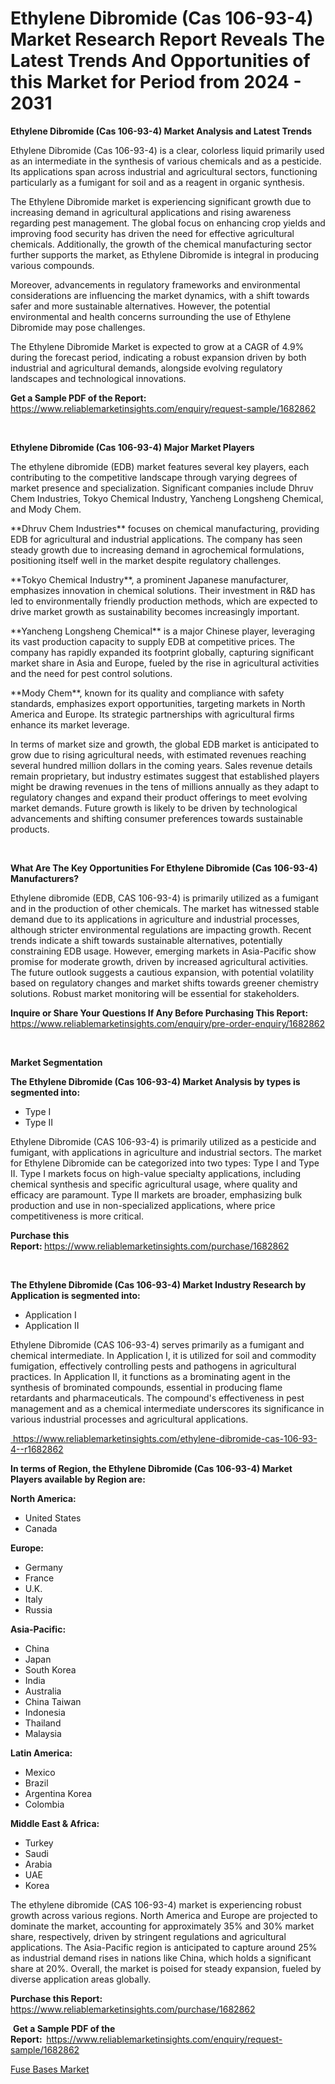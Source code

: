<p><h1>Ethylene Dibromide (Cas 106-93-4) Market Research Report Reveals The Latest Trends And Opportunities of this Market for Period from 2024 - 2031</h1></p><p><strong>Ethylene Dibromide (Cas 106-93-4) Market Analysis and Latest Trends</strong></p>
<p><p>Ethylene Dibromide (Cas 106-93-4) is a clear, colorless liquid primarily used as an intermediate in the synthesis of various chemicals and as a pesticide. Its applications span across industrial and agricultural sectors, functioning particularly as a fumigant for soil and as a reagent in organic synthesis.</p><p>The Ethylene Dibromide market is experiencing significant growth due to increasing demand in agricultural applications and rising awareness regarding pest management. The global focus on enhancing crop yields and improving food security has driven the need for effective agricultural chemicals. Additionally, the growth of the chemical manufacturing sector further supports the market, as Ethylene Dibromide is integral in producing various compounds.</p><p>Moreover, advancements in regulatory frameworks and environmental considerations are influencing the market dynamics, with a shift towards safer and more sustainable alternatives. However, the potential environmental and health concerns surrounding the use of Ethylene Dibromide may pose challenges.</p><p>The Ethylene Dibromide Market is expected to grow at a CAGR of 4.9% during the forecast period, indicating a robust expansion driven by both industrial and agricultural demands, alongside evolving regulatory landscapes and technological innovations.</p></p>
<p><strong>Get a Sample PDF of the Report:&nbsp;</strong> <a href="https://www.reliablemarketinsights.com/enquiry/request-sample/1682862?utm_campaign=1938&utm_medium=2&utm_source=Github&utm_content=ia&utm_term=30122024&utm_id=ethylene-dibromide-cas-106-93-4">https://www.reliablemarketinsights.com/enquiry/request-sample/1682862</a></p>
<p>&nbsp;</p>
<p><strong>Ethylene Dibromide (Cas 106-93-4) Major Market Players</strong></p>
<p><p>The ethylene dibromide (EDB) market features several key players, each contributing to the competitive landscape through varying degrees of market presence and specialization. Significant companies include Dhruv Chem Industries, Tokyo Chemical Industry, Yancheng Longsheng Chemical, and Mody Chem.</p><p>**Dhruv Chem Industries** focuses on chemical manufacturing, providing EDB for agricultural and industrial applications. The company has seen steady growth due to increasing demand in agrochemical formulations, positioning itself well in the market despite regulatory challenges.</p><p>**Tokyo Chemical Industry**, a prominent Japanese manufacturer, emphasizes innovation in chemical solutions. Their investment in R&D has led to environmentally friendly production methods, which are expected to drive market growth as sustainability becomes increasingly important.</p><p>**Yancheng Longsheng Chemical** is a major Chinese player, leveraging its vast production capacity to supply EDB at competitive prices. The company has rapidly expanded its footprint globally, capturing significant market share in Asia and Europe, fueled by the rise in agricultural activities and the need for pest control solutions.</p><p>**Mody Chem**, known for its quality and compliance with safety standards, emphasizes export opportunities, targeting markets in North America and Europe. Its strategic partnerships with agricultural firms enhance its market leverage.</p><p>In terms of market size and growth, the global EDB market is anticipated to grow due to rising agricultural needs, with estimated revenues reaching several hundred million dollars in the coming years. Sales revenue details remain proprietary, but industry estimates suggest that established players might be drawing revenues in the tens of millions annually as they adapt to regulatory changes and expand their product offerings to meet evolving market demands. Future growth is likely to be driven by technological advancements and shifting consumer preferences towards sustainable products.</p></p>
<p>&nbsp;</p>
<p><strong>What Are The Key Opportunities For Ethylene Dibromide (Cas 106-93-4) Manufacturers?</strong></p>
<p><p>Ethylene dibromide (EDB, CAS 106-93-4) is primarily utilized as a fumigant and in the production of other chemicals. The market has witnessed stable demand due to its applications in agriculture and industrial processes, although stricter environmental regulations are impacting growth. Recent trends indicate a shift towards sustainable alternatives, potentially constraining EDB usage. However, emerging markets in Asia-Pacific show promise for moderate growth, driven by increased agricultural activities. The future outlook suggests a cautious expansion, with potential volatility based on regulatory changes and market shifts towards greener chemistry solutions. Robust market monitoring will be essential for stakeholders.</p></p>
<p><strong>Inquire or Share Your Questions If Any Before Purchasing This Report:</strong> <a href="https://www.reliablemarketinsights.com/enquiry/pre-order-enquiry/1682862?utm_campaign=1938&utm_medium=2&utm_source=Github&utm_content=ia&utm_term=30122024&utm_id=ethylene-dibromide-cas-106-93-4">https://www.reliablemarketinsights.com/enquiry/pre-order-enquiry/1682862</a></p>
<p>&nbsp;</p>
<p><strong>Market Segmentation</strong></p>
<p><strong>The Ethylene Dibromide (Cas 106-93-4) Market Analysis by types is segmented into:</strong></p>
<p><ul><li>Type I</li><li>Type II</li></ul></p>
<p><p>Ethylene Dibromide (CAS 106-93-4) is primarily utilized as a pesticide and fumigant, with applications in agriculture and industrial sectors. The market for Ethylene Dibromide can be categorized into two types: Type I and Type II. Type I markets focus on high-value specialty applications, including chemical synthesis and specific agricultural usage, where quality and efficacy are paramount. Type II markets are broader, emphasizing bulk production and use in non-specialized applications, where price competitiveness is more critical.</p></p>
<p><strong>Purchase this Report:&nbsp;</strong><a href="https://www.reliablemarketinsights.com/purchase/1682862?utm_campaign=1938&utm_medium=2&utm_source=Github&utm_content=ia&utm_term=30122024&utm_id=ethylene-dibromide-cas-106-93-4">https://www.reliablemarketinsights.com/purchase/1682862</a></p>
<p>&nbsp;</p>
<p><strong>The Ethylene Dibromide (Cas 106-93-4) Market Industry Research by Application is segmented into:</strong></p>
<p><ul><li>Application I</li><li>Application II</li></ul></p>
<p><p>Ethylene Dibromide (CAS 106-93-4) serves primarily as a fumigant and chemical intermediate. In Application I, it is utilized for soil and commodity fumigation, effectively controlling pests and pathogens in agricultural practices. In Application II, it functions as a brominating agent in the synthesis of brominated compounds, essential in producing flame retardants and pharmaceuticals. The compound's effectiveness in pest management and as a chemical intermediate underscores its significance in various industrial processes and agricultural applications.</p></p>
<p><a href="https://www.reliablemarketinsights.com/ethylene-dibromide-cas-106-93-4--r1682862?utm_campaign=1938&utm_medium=2&utm_source=Github&utm_content=ia&utm_term=30122024&utm_id=ethylene-dibromide-cas-106-93-4">&nbsp;https://www.reliablemarketinsights.com/ethylene-dibromide-cas-106-93-4--r1682862</a></p>
<p><strong>In terms of Region, the Ethylene Dibromide (Cas 106-93-4) Market Players available by Region are:</strong></p>
<p>
    <p> <strong> North America: </strong>
        <ul>
            <li>United States</li>
            <li>Canada</li>
        </ul>
        </p> 
    <p> <strong> Europe: </strong>
        <ul>
            <li>Germany</li>
            <li>France</li>
            <li>U.K.</li>
            <li>Italy</li>
            <li>Russia</li>
        </ul>
        </p> 
    <p> <strong> Asia-Pacific: </strong>
        <ul>
            <li>China</li>
            <li>Japan</li>
            <li>South Korea</li>
            <li>India</li>
            <li>Australia</li>
            <li>China Taiwan</li>
            <li>Indonesia</li>
            <li>Thailand</li>
            <li>Malaysia</li>
        </ul>
        </p> 
    <p> <strong> Latin America: </strong>
        <ul>
            <li>Mexico</li>
            <li>Brazil</li>
            <li>Argentina Korea</li>
            <li>Colombia</li>
        </ul>
        </p> 
    <p> <strong> Middle East & Africa: </strong>
        <ul>
            <li>Turkey</li>
            <li>Saudi</li>
            <li>Arabia</li>
            <li>UAE</li>
            <li>Korea</li>
        </ul>
    </p>
    </p>
<p><p>The ethylene dibromide (CAS 106-93-4) market is experiencing robust growth across various regions. North America and Europe are projected to dominate the market, accounting for approximately 35% and 30% market share, respectively, driven by stringent regulations and agricultural applications. The Asia-Pacific region is anticipated to capture around 25% as industrial demand rises in nations like China, which holds a significant share at 20%. Overall, the market is poised for steady expansion, fueled by diverse application areas globally.</p></p>
<p><strong>Purchase this Report: </strong><a href="https://www.reliablemarketinsights.com/purchase/1682862?utm_campaign=1938&utm_medium=2&utm_source=Github&utm_content=ia&utm_term=30122024&utm_id=ethylene-dibromide-cas-106-93-4">https://www.reliablemarketinsights.com/purchase/1682862</a></p>
<p>&nbsp;<strong>Get a Sample PDF of the Report:&nbsp;&nbsp;</strong><a href="https://www.reliablemarketinsights.com/enquiry/request-sample/1682862?utm_campaign=1938&utm_medium=2&utm_source=Github&utm_content=ia&utm_term=30122024&utm_id=ethylene-dibromide-cas-106-93-4">https://www.reliablemarketinsights.com/enquiry/request-sample/1682862</a></p>
<p><strong></strong></p>
<p><p><a href="https://github.com/provorikovar/Market-Research-Report-List-6/blob/main/fuse-bases-market.md?utm_campaign=1938&utm_medium=2&utm_source=Github&utm_content=ia&utm_term=30122024&utm_id=ethylene-dibromide-cas-106-93-4">Fuse Bases Market</a></p></p>
